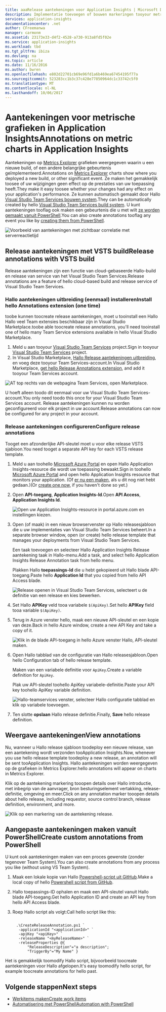 ```yaml
---
title: aaaRelease aantekeningen voor Application Insights | Microsoft Docs
description: Implementatie toevoegen of bouwen markeringen tooyour metrics explorer-grafieken in Application Insights.
services: application-insights
documentationcenter: .net
author: CFreemanwa
manager: carmonm
ms.assetid: 23173e33-d4f2-4528-a730-913a8fd5f02e
ms.service: application-insights
ms.workload: tbd
ms.tgt_pltfrm: ibiza
ms.devlang: na
ms.topic: article
ms.date: 11/16/2016
ms.author: bwren
ms.openlocfilehash: e802d22701cb69e96fd1a6b469ea67454195f77a
ms.sourcegitcommit: 523283cc1b3c37c428e77850964dc1c33742c5f0
ms.translationtype: MT
ms.contentlocale: nl-NL
ms.lasthandoff: 10/06/2017
---
```

# <a name="annotations-on-metric-charts-in-application-insights"></a><span data-ttu-id="60e8d-103">Aantekeningen voor metrische grafieken in Application Insights</span><span class="sxs-lookup"><span data-stu-id="60e8d-103">Annotations on metric charts in Application Insights</span></span>
<span data-ttu-id="60e8d-104">Aantekeningen op [Metrics Explorer](app-insights-metrics-explorer.md) grafieken weergegeven waarin u een nieuwe build, of een andere belangrijke gebeurtenis geïmplementeerd.</span><span class="sxs-lookup"><span data-stu-id="60e8d-104">Annotations on [Metrics Explorer](app-insights-metrics-explorer.md) charts show where you deployed a new build, or other significant event.</span></span> <span data-ttu-id="60e8d-105">Ze maken het gemakkelijk toosee of uw wijzigingen geen effect op de prestaties van uw toepassing heeft.</span><span class="sxs-lookup"><span data-stu-id="60e8d-105">They make it easy toosee whether your changes had any effect on your application's performance.</span></span> <span data-ttu-id="60e8d-106">Ze kunnen automatisch gemaakt door Hallo [Visual Studio Team Services bouwen system](https://www.visualstudio.com/en-us/get-started/build/build-your-app-vs).</span><span class="sxs-lookup"><span data-stu-id="60e8d-106">They can be automatically created by hello [Visual Studio Team Services build system](https://www.visualstudio.com/en-us/get-started/build/build-your-app-vs).</span></span> <span data-ttu-id="60e8d-107">U kunt aantekeningen tooflag ook maken een gebeurtenis die u met wilt [ze worden gemaakt vanuit PowerShell](#create-annotations-from-powershell).</span><span class="sxs-lookup"><span data-stu-id="60e8d-107">You can also create annotations tooflag any event you like by [creating them from PowerShell](#create-annotations-from-powershell).</span></span>

![Voorbeeld van aantekeningen met zichtbaar correlatie met serverreactietijd](./media/app-insights-annotations/00.png)



## <a name="release-annotations-with-vsts-build"></a><span data-ttu-id="60e8d-109">Release aantekeningen met VSTS build</span><span class="sxs-lookup"><span data-stu-id="60e8d-109">Release annotations with VSTS build</span></span>

<span data-ttu-id="60e8d-110">Release aantekeningen zijn een functie van cloud-gebaseerde Hallo-build en release van service van het Visual Studio Team Services.</span><span class="sxs-lookup"><span data-stu-id="60e8d-110">Release annotations are a feature of hello cloud-based build and release service of Visual Studio Team Services.</span></span> 

### <a name="install-hello-annotations-extension-one-time"></a><span data-ttu-id="60e8d-111">Hallo aantekeningen uitbreiding (eenmaal) installeren</span><span class="sxs-lookup"><span data-stu-id="60e8d-111">Install hello Annotations extension (one time)</span></span>
<span data-ttu-id="60e8d-112">toobe kunnen toocreate release aantekeningen, moet u tooinstall een Hallo Hallo veel Team extensies beschikbaar zijn in Visual Studio Marketplace.</span><span class="sxs-lookup"><span data-stu-id="60e8d-112">toobe able toocreate release annotations, you'll need tooinstall one of hello many Team Service extensions available in hello Visual Studio Marketplace.</span></span>

1. <span data-ttu-id="60e8d-113">Meld u aan tooyour [Visual Studio Team Services](https://www.visualstudio.com/en-us/get-started/setup/sign-up-for-visual-studio-online) project.</span><span class="sxs-lookup"><span data-stu-id="60e8d-113">Sign in tooyour [Visual Studio Team Services](https://www.visualstudio.com/en-us/get-started/setup/sign-up-for-visual-studio-online) project.</span></span>
2. <span data-ttu-id="60e8d-114">In Visual Studio Marketplace, [Hallo Release aantekeningen uitbreiding](https://marketplace.visualstudio.com/items/ms-appinsights.appinsightsreleaseannotations), en voeg deze tooyour Team Services-account.</span><span class="sxs-lookup"><span data-stu-id="60e8d-114">In Visual Studio Marketplace, [get hello Release Annotations extension](https://marketplace.visualstudio.com/items/ms-appinsights.appinsightsreleaseannotations), and add it tooyour Team Services account.</span></span>

![AT top rechts van de webpagina Team Services, open Marketplace.](./media/app-insights-annotations/10.png)

<span data-ttu-id="60e8d-117">U hoeft alleen toodo dit eenmaal voor uw Visual Studio Team Services-account.</span><span class="sxs-lookup"><span data-stu-id="60e8d-117">You only need toodo this once for your Visual Studio Team Services account.</span></span> <span data-ttu-id="60e8d-118">Release aantekeningen kunnen nu worden geconfigureerd voor elk project in uw account.</span><span class="sxs-lookup"><span data-stu-id="60e8d-118">Release annotations can now be configured for any project in your account.</span></span> 

### <a name="configure-release-annotations"></a><span data-ttu-id="60e8d-119">Release aantekeningen configureren</span><span class="sxs-lookup"><span data-stu-id="60e8d-119">Configure release annotations</span></span>

<span data-ttu-id="60e8d-120">Tooget een afzonderlijke API-sleutel moet u voor elke release VSTS sjabloon.</span><span class="sxs-lookup"><span data-stu-id="60e8d-120">You need tooget a separate API key for each VSTS release template.</span></span>

1. <span data-ttu-id="60e8d-121">Meld u aan toohello [Microsoft Azure Portal](https://portal.azure.com) en open Hallo Application Insights-resource die wordt uw toepassing bewaakt.</span><span class="sxs-lookup"><span data-stu-id="60e8d-121">Sign in toohello [Microsoft Azure Portal](https://portal.azure.com) and open hello Application Insights resource that monitors your application.</span></span> <span data-ttu-id="60e8d-122">(Of [er nu een maken](app-insights-overview.md), als u dit nog niet hebt gedaan.)</span><span class="sxs-lookup"><span data-stu-id="60e8d-122">(Or [create one now](app-insights-overview.md), if you haven't done so yet.)</span></span>
2. <span data-ttu-id="60e8d-123">Open **API-toegang**, **Application Insights-Id**.</span><span class="sxs-lookup"><span data-stu-id="60e8d-123">Open **API Access**,  **Application Insights Id**.</span></span>
   
    ![Open uw Application Insights-resource in portal.azure.com en instellingen kiezen.](./media/app-insights-annotations/20.png)

4. <span data-ttu-id="60e8d-127">Open (of maak) in een nieuw browservenster op Hallo releasesjabloon die u uw implementaties van Visual Studio Team Services beheert.</span><span class="sxs-lookup"><span data-stu-id="60e8d-127">In a separate browser window, open (or create) hello release template that manages your deployments from Visual Studio Team Services.</span></span> 
   
    <span data-ttu-id="60e8d-128">Een taak toevoegen en selecteer Hallo Application Insights Release aantekening taak in Hallo-menu.</span><span class="sxs-lookup"><span data-stu-id="60e8d-128">Add a task, and select hello Application Insights Release Annotation task from hello menu.</span></span>
   
    <span data-ttu-id="60e8d-129">Plakken Hallo **toepassings-Id** die u hebt gekopieerd uit Hallo blade API-toegang.</span><span class="sxs-lookup"><span data-stu-id="60e8d-129">Paste hello **Application Id** that you copied from hello API Access blade.</span></span>
   
    ![Release openen in Visual Studio Team Services, selecteert u de definitie van een release en kies bewerken.](./media/app-insights-annotations/30.png)
4. <span data-ttu-id="60e8d-133">Set Hallo **APIKey** veld tooa variabele `$(ApiKey)`.</span><span class="sxs-lookup"><span data-stu-id="60e8d-133">Set hello **APIKey** field tooa variable `$(ApiKey)`.</span></span>

5. <span data-ttu-id="60e8d-134">Terug in Azure venster hello, maak een nieuwe API-sleutel en een kopie van deze.</span><span class="sxs-lookup"><span data-stu-id="60e8d-134">Back in hello Azure window, create a new API Key and take a copy of it.</span></span>
   
    ![Klik in de blade API-toegang in hello Azure venster Hallo, API-sleutel maken.](./media/app-insights-annotations/40.png)

6. <span data-ttu-id="60e8d-138">Open Hallo tabblad van de configuratie van Hallo releasesjabloon.</span><span class="sxs-lookup"><span data-stu-id="60e8d-138">Open hello Configuration tab of hello release template.</span></span>
   
    <span data-ttu-id="60e8d-139">Maken van een variabele definitie voor `ApiKey`.</span><span class="sxs-lookup"><span data-stu-id="60e8d-139">Create a variable definition for `ApiKey`.</span></span>
   
    <span data-ttu-id="60e8d-140">Plak uw API-sleutel toohello ApiKey variabele-definitie.</span><span class="sxs-lookup"><span data-stu-id="60e8d-140">Paste your API key toohello ApiKey variable definition.</span></span>
   
    ![Hallo-teamservices venster, selecteer Hallo configuratie tabblad en klik op variabele toevoegen.](./media/app-insights-annotations/50.png)
7. <span data-ttu-id="60e8d-143">Ten slotte **opslaan** Hallo release definitie.</span><span class="sxs-lookup"><span data-stu-id="60e8d-143">Finally, **Save** hello release definition.</span></span>


## <a name="view-annotations"></a><span data-ttu-id="60e8d-144">Weergave aantekeningen</span><span class="sxs-lookup"><span data-stu-id="60e8d-144">View annotations</span></span>
<span data-ttu-id="60e8d-145">Nu, wanneer u Hallo release sjabloon toodeploy een nieuwe release, van een aantekening wordt verzonden tooApplication Insights.</span><span class="sxs-lookup"><span data-stu-id="60e8d-145">Now, whenever you use hello release template toodeploy a new release, an annotation will be sent tooApplication Insights.</span></span> <span data-ttu-id="60e8d-146">Hallo aantekeningen worden weergegeven op de grafieken in Metrics Explorer.</span><span class="sxs-lookup"><span data-stu-id="60e8d-146">hello annotations will appear on charts in Metrics Explorer.</span></span>

<span data-ttu-id="60e8d-147">Klik op de aantekening markering tooopen details over Hallo introductie, met inbegrip van de aanvrager, bron besturingselement vertakking, release-definitie, omgeving en meer.</span><span class="sxs-lookup"><span data-stu-id="60e8d-147">Click on any annotation marker tooopen details about hello release, including requestor, source control branch, release definition, environment, and more.</span></span>

![Klik op een markering van de aantekening release.](./media/app-insights-annotations/60.png)

## <a name="create-custom-annotations-from-powershell"></a><span data-ttu-id="60e8d-149">Aangepaste aantekeningen maken vanuit PowerShell</span><span class="sxs-lookup"><span data-stu-id="60e8d-149">Create custom annotations from PowerShell</span></span>
<span data-ttu-id="60e8d-150">U kunt ook aantekeningen maken van een proces gewenste (zonder tegenover Team System).</span><span class="sxs-lookup"><span data-stu-id="60e8d-150">You can also create annotations from any process you like (without using VS Team System).</span></span> 


1. <span data-ttu-id="60e8d-151">Maak een lokale kopie van Hallo [Powershell-script uit GitHub](https://github.com/Microsoft/ApplicationInsights-Home/blob/master/API/CreateReleaseAnnotation.ps1).</span><span class="sxs-lookup"><span data-stu-id="60e8d-151">Make a local copy of hello [Powershell script from GitHub](https://github.com/Microsoft/ApplicationInsights-Home/blob/master/API/CreateReleaseAnnotation.ps1).</span></span>

2. <span data-ttu-id="60e8d-152">Hallo toepassings-ID ophalen en maak een API-sleutel vanuit Hallo blade API-toegang.</span><span class="sxs-lookup"><span data-stu-id="60e8d-152">Get hello Application ID and create an API key from hello API Access blade.</span></span>

3. <span data-ttu-id="60e8d-153">Roep Hallo script als volgt:</span><span class="sxs-lookup"><span data-stu-id="60e8d-153">Call hello script like this:</span></span>

```PS

     .\CreateReleaseAnnotation.ps1 `
      -applicationId "<applicationId>" `
      -apiKey "<apiKey>" `
      -releaseName "<myReleaseName>" `
      -releaseProperties @{
          "ReleaseDescription"="a description";
          "TriggerBy"="My Name" }
```

<span data-ttu-id="60e8d-154">Het is gemakkelijk toomodify Hallo script, bijvoorbeeld toocreate aantekeningen voor Hallo afgelopen.</span><span class="sxs-lookup"><span data-stu-id="60e8d-154">It's easy toomodify hello script, for example toocreate annotations for hello past.</span></span>

## <a name="next-steps"></a><span data-ttu-id="60e8d-155">Volgende stappen</span><span class="sxs-lookup"><span data-stu-id="60e8d-155">Next steps</span></span>

* [<span data-ttu-id="60e8d-156">Werkitems maken</span><span class="sxs-lookup"><span data-stu-id="60e8d-156">Create work items</span></span>](app-insights-diagnostic-search.md#create-work-item)
* [<span data-ttu-id="60e8d-157">Automatisering met PowerShell</span><span class="sxs-lookup"><span data-stu-id="60e8d-157">Automation with PowerShell</span></span>](app-insights-powershell.md)
